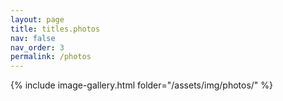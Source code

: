 ```yaml
---
layout: page
title: titles.photos
nav: false
nav_order: 3
permalink: /photos
---
```


{% include image-gallery.html folder="/assets/img/photos/" %}